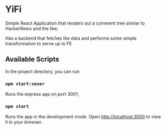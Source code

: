 # YiFi

Simple React Application that renders out a comment tree similar to HackerNews and the like;

Has a backend that fetches the data and performs some simple transformation to serve up to FE

## Available Scripts

In the project directory, you can run:

### `npm start:sever`

Runs the express app on port 3001;

### `npm start`

Runs the app in the development mode.
Open [http://localhost:3000](http://localhost:3000) to view it in your browser.
